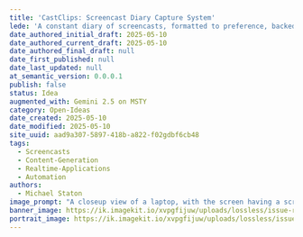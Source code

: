 ```yaml
---
title: 'CastClips: Screencast Diary Capture System'
lede: 'A constant diary of screencasts, formatted to preference, backed up and compressed and moved off local storage. No focus on editing, video editors already exist.'
date_authored_initial_draft: 2025-05-10
date_authored_current_draft: 2025-05-10
date_authored_final_draft: null
date_first_published: null
date_last_updated: null
at_semantic_version: 0.0.0.1
publish: false
status: Idea
augmented_with: Gemini 2.5 on MSTY
category: Open-Ideas
date_created: 2025-05-10
date_modified: 2025-05-10
site_uuid: aad9a307-5897-418b-a822-f02gdbf6cb48
tags:
  - Screencasts
  - Content-Generation
  - Realtime-Applications
  - Automation
authors:
  - Michael Staton
image_prompt: "A closeup view of a laptop, with the screen having a screencast software on display. There is a window with a persons face in it, and the rest of the screen is the VS Code Code Editor."
banner_image: https://ik.imagekit.io/xvpgfijuw/uploads/lossless/issue-resolutions/2025-05-10_banner_image_Screencast-Diary-Capture_6bded2bf-7f65-49a1-9849-ad2bcf2e302b_XqR8zLOaN.webp
portrait_image: https://ik.imagekit.io/xvpgfijuw/uploads/lossless/issue-resolutions/2025-05-10_portrait_image_Screencast-Diary-Capture_7a85a0ab-e658-44a3-a0ec-e5fb6cc70303_QfT9TdCtR.webp
---
```


